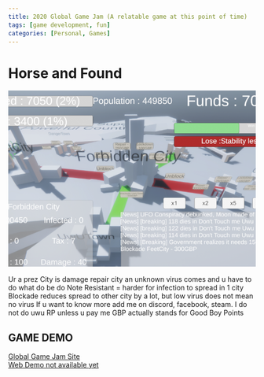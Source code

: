 ```yaml
---
title: 2020 Global Game Jam (A relatable game at this point of time)
tags: [game development, fun]
categories: [Personal, Games]
---
```


# Horse and Found
![](/assets/images/GlobalGameJam2020.png)

Ur a prez City is damage repair city an unknown virus comes and u have to do what do be do Note Resistant = harder for infection to spread in 1 city Blockade reduces spread to other city by a lot, but low virus does not mean no virus If u want to know more add me on discord, facebook, steam. I do not do uwu RP unless u pay me GBP actually stands for Good Boy Points

## GAME DEMO
<a href="https://v3.globalgamejam.org/2019/games/when-horses-fly"> Global Game Jam Site </a>
<br>
<a href=""> Web Demo not available yet </a>

